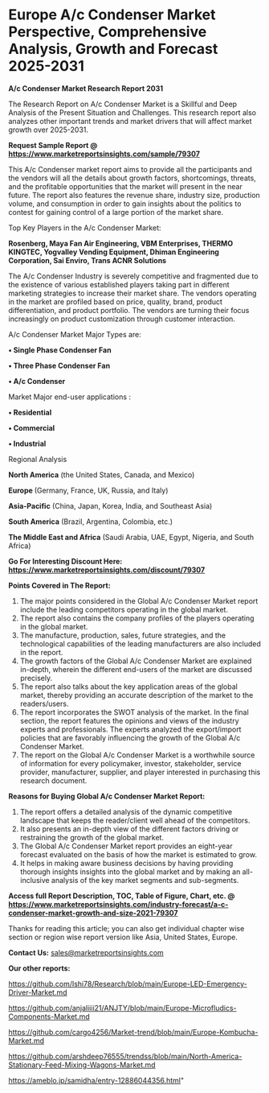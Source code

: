  # Europe A/c Condenser Market Perspective, Comprehensive Analysis, Growth and Forecast 2025-2031

<strong>A/c Condenser Market Research Report 2031</strong>

The Research Report on A/c Condenser Market is a Skillful and Deep Analysis of the Present Situation and Challenges. This research report also analyzes other important trends and market drivers that will affect market growth over 2025-2031.

<strong>Request Sample Report @ <a href=https://www.marketreportsinsights.com/sample/79307>https://www.marketreportsinsights.com/sample/79307</a></strong>

This A/c Condenser market report aims to provide all the participants and the vendors will all the details about growth factors, shortcomings, threats, and the profitable opportunities that the market will present in the near future. The report also features the revenue share, industry size, production volume, and consumption in order to gain insights about the politics to contest for gaining control of a large portion of the market share.

Top Key Players in the A/c Condenser Market:

<strong>Rosenberg, Maya Fan Air Engineering, VBM Enterprises, THERMO KINGTEC, Yogvalley Vending Equipment, Dhiman Engineering Corporation, Sai Enviro, Trans ACNR Solutions</strong>

The A/c Condenser Industry is severely competitive and fragmented due to the existence of various established players taking part in different marketing strategies to increase their market share. The vendors operating in the market are profiled based on price, quality, brand, product differentiation, and product portfolio. The vendors are turning their focus increasingly on product customization through customer interaction.

A/c Condenser Market Major Types are:

<strong>• Single Phase Condenser Fan

• Three Phase Condenser Fan

• A/c Condenser</strong>

Market Major end-user applications :

<strong>• Residential

• Commercial

• Industrial</strong>

Regional Analysis

</u><strong><b>North America</b></strong> (the United States, Canada, and Mexico)

<strong><b>Europe </b></strong>(Germany, France, UK, Russia, and Italy)

<strong><b>Asia-Pacific</b></strong> (China, Japan, Korea, India, and Southeast Asia)

<strong><b>South America</b></strong> (Brazil, Argentina, Colombia, etc.)

<strong><b>The Middle East and Africa</b></strong> (Saudi Arabia, UAE, Egypt, Nigeria, and South Africa)

<strong>Go For Interesting Discount Here: <a href=https://www.marketreportsinsights.com/discount/79307>https://www.marketreportsinsights.com/discount/79307</a></strong>

<strong>Points Covered in The Report:</strong>
<ol>
  <li>The major points considered in the Global A/c Condenser Market report include the leading competitors operating in the global market.</li>
  <li>The report also contains the company profiles of the players operating in the global market.</li>
  <li>The manufacture, production, sales, future strategies, and the technological capabilities of the leading manufacturers are also included in the report.</li>
  <li>The growth factors of the Global A/c Condenser Market are explained in-depth, wherein the different end-users of the market are discussed precisely.</li>
  <li>The report also talks about the key application areas of the global market, thereby providing an accurate description of the market to the readers/users.</li>
  <li>The report incorporates the SWOT analysis of the market. In the final section, the report features the opinions and views of the industry experts and professionals. The experts analyzed the export/import policies that are favorably influencing the growth of the Global A/c Condenser Market.</li>
  <li>The report on the Global A/c Condenser Market is a worthwhile source of information for every policymaker, investor, stakeholder, service provider, manufacturer, supplier, and player interested in purchasing this research document.</li>
</ol>
<strong>Reasons for Buying Global A/c Condenser Market Report:</strong>

<ol>
  <li>The report offers a detailed analysis of the dynamic competitive landscape that keeps the reader/client well ahead of the competitors.</li>
  <li>It also presents an in-depth view of the different factors driving or restraining the growth of the global market.</li>
  <li>The Global A/c Condenser Market report provides an eight-year forecast evaluated on the basis of how the market is estimated to grow.</li>
  <li>It helps in making aware business decisions by having providing thorough insights insights into the global market and by making an all-inclusive analysis of the key market segments and sub-segments.</li>
</ol>
<strong>Access full Report Description, TOC, Table of Figure, Chart, etc. @ <a href=https://www.marketreportsinsights.com/industry-forecast/a-c-condenser-market-growth-and-size-2021-79307>https://www.marketreportsinsights.com/industry-forecast/a-c-condenser-market-growth-and-size-2021-79307</a></strong>


Thanks for reading this article; you can also get individual chapter wise section or region wise report version like Asia, United States, Europe.

<strong>Contact Us:</strong>
sales@marketreportsinsights.com

<strong>Our other reports:</strong>

<a href=https://github.com/Ishi78/Research/blob/main/Europe-LED-Emergency-Driver-Market.md>https://github.com/Ishi78/Research/blob/main/Europe-LED-Emergency-Driver-Market.md</a>

<a href=https://github.com/anjaliiii21/ANJTY/blob/main/Europe-Microfludics-Components-Market.md>https://github.com/anjaliiii21/ANJTY/blob/main/Europe-Microfludics-Components-Market.md</a>

<a href=https://github.com/cargo4256/Market-trend/blob/main/Europe-Kombucha-Market.md>https://github.com/cargo4256/Market-trend/blob/main/Europe-Kombucha-Market.md</a>

<a href=https://github.com/arshdeep76555/trendss/blob/main/North-America-Stationary-Feed-Mixing-Wagons-Market.md>https://github.com/arshdeep76555/trendss/blob/main/North-America-Stationary-Feed-Mixing-Wagons-Market.md</a>

<a href=https://ameblo.jp/samidha/entry-12886044356.html>https://ameblo.jp/samidha/entry-12886044356.html</a>"
